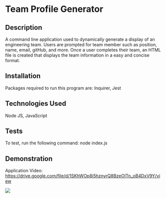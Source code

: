 # Team Profile Generator 

  ## Description
A command line application used to dynamically generate a display of an engineering team. Users are prompted for team member such as position, name, email, gitHub, and more. Once a user completes their team, an HTML file is created that displays the team information in a easy and concise format.
  
  ## Installation
  Packages required to run this program are: Inquirer, Jest

  ## Technologies Used
  Node JS, JavaScript


  ## Tests
  To test, run the following command: 
    node index.js

  ## Demonstration
  Application Video: https://drive.google.com/file/d/1SKhWOp8i5hznyrQ8BzeOITn_oB4DxV9Y/view

  ![](readme.png)

